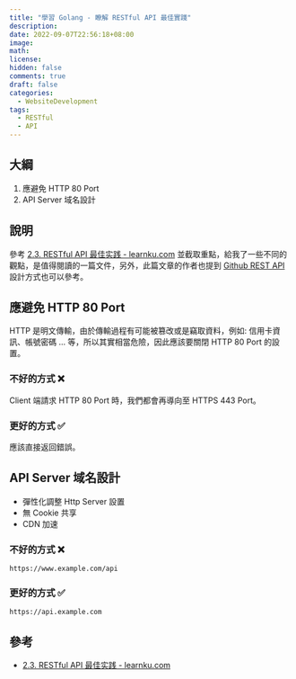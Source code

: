 ```yaml
---
title: "學習 Golang - 瞭解 RESTful API 最佳實踐"
description:
date: 2022-09-07T22:56:18+08:00
image:
math:
license:
hidden: false
comments: true
draft: false
categories:
  - WebsiteDevelopment
tags:
  - RESTful
  - API
---
```


## 大綱

1. 應避免 HTTP 80 Port
2. API Server 域名設計

## 說明

參考 [2.3. RESTful API 最佳实践 - learnku.com](https://learnku.com/courses/go-api/1.19/api-development-best-practices/13475) 並截取重點，給我了一些不同的觀點，是值得閱讀的一篇文件，另外，此篇文章的作者也提到 [Github REST API](https://docs.github.com/en/rest) 設計方式也可以參考。

## 應避免 HTTP 80 Port

HTTP 是明文傳輸，由於傳輸過程有可能被篡改或是竊取資料，例如: 信用卡資訊、帳號密碼 ... 等，所以其實相當危險，因此應該要關閉 HTTP 80 Port 的設置。

### 不好的方式 ❌

Client 端請求 HTTP 80 Port 時，我們都會再導向至 HTTPS 443 Port。

### 更好的方式 ✅

應該直接返回錯誤。

## API Server 域名設計

- 彈性化調整 Http Server 設置
- 無 Cookie 共享
- CDN 加速

### 不好的方式 ❌

```plain
https://www.example.com/api
```

### 更好的方式 ✅

```plain
https://api.example.com
```

## 參考

- [2.3. RESTful API 最佳实践 - learnku.com](https://learnku.com/courses/go-api/1.19/api-development-best-practices/13475)
